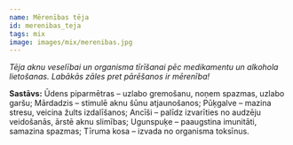 ```yaml
---
name: Mērenības tēja
id: merenibas_teja
tags: mix
image: images/mix/merenibas.jpg
---
```

*Tēja aknu veselībai un organisma tīrīšanai pēc medikamentu un alkohola lietošanas. Labākās zāles pret pārēšanos ir mērenība!*

**Sastāvs:**
Ūdens piparmētras – uzlabo gremošanu, noņem spazmas, uzlabo garšu;
Mārdadzis – stimulē aknu šūnu atjaunošanos;
Pūķgalve – mazina stresu, veicina žults izdalīšanos;
Ancīši – palīdz izvarīties no audzēju veidošanās, ārstē aknu slimības;
Ugunspuķe – paaugstina imunitāti, samazina spazmas;
Tīruma kosa – izvada no organisma toksīnus.
